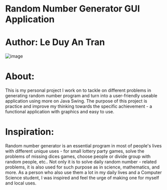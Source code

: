 # Random Number Generator GUI Application
# Author: Le Duy An Tran
![image](https://user-images.githubusercontent.com/114903308/193627055-89f66cdc-5299-471a-9a3a-283bceb5ae24.png)
# About:
This is my personal project I work on to tackle on different problems in generating random number program and turn into a user-friendly useable application using more on Java Swing. The purpose of this project is practice and improve my thinking towards the specific achievement - a functional application with graphics and easy to use.
# Inspiration:
Random number generator is an essential program in most of people's lives with different unique uses - for small lottery party games, solve the problems of missing dices games, choose people or divide group with random people, etc.. Not only it is to solve daily random number - related problems, it is also used for such purpose as in science, mathematics, and more. As a person who also use them a lot in my daily lives and a Computer Science student, I was inspired and feel the urge of making one for myself and local uses. 

